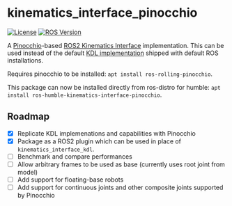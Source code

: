 # kinematics_interface_pinocchio
[![License](https://img.shields.io/badge/License-Apache%202.0-blue.svg)](https://opensource.org/licenses/Apache-2.0)
[![ROS Version](https://img.shields.io/badge/ROS-Rolling-yellow.svg?logo=ros)](https://docs.ros.org/en/humble/index.html)

A [Pinocchio](https://github.com/stack-of-tasks/pinocchio)-based [ROS2 Kinematics Interface](https://github.com/ros-controls/kinematics_interface) implementation. This can be used instead of the default [KDL implementation](https://github.com/ros-controls/kinematics_interface/tree/master/kinematics_interface_kdl) shipped with default ROS installations.

Requires pinocchio to be installed: `apt install ros-rolling-pinocchio`.

This package can now be installed directly from ros-distro for humble: `apt install ros-humble-kinematics-interface-pinocchio`.

## Roadmap

- [x] Replicate KDL implemenations and capabilities with Pinocchio
- [x] Package as a ROS2 plugin which can be used in place of `kinematics_interface_kdl`.
- [ ] Benchmark and compare performances
- [ ] Allow arbitrary frames to be used as base (currently uses root joint from model)
- [ ] Add support for floating-base robots
- [ ] Add support for continuous joints and other composite joints supported by Pinocchio
